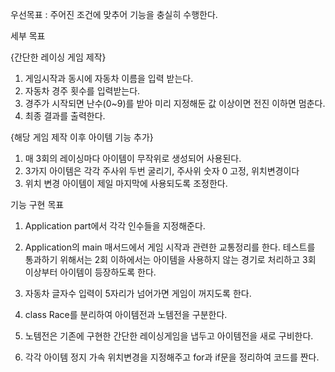 우선목표 : 주어진 조건에 맞추어 기능을 충실히 수행한다.

세부 목표

{간단한 레이싱 게임 제작}
1. 게임시작과 동시에 자동차 이름을 입력 받는다.
2. 자동차 경주 횟수를 입력받는다.
3. 경주가 시작되면 난수(0~9)를 받아 미리 지정해둔 값 이상이면 전진 이하면 멈춘다.
4. 최종 결과를 출력한다.

{해당 게임 제작 이후 아이템 기능 추가}
1. 매 3회의 레이싱마다 아이템이 무작위로 생성되어 사용된다.
2. 3가지 아이템은 각각 주사위 두번 굴리기, 주사위 숫자 0 고정, 위치변경이다
3. 위치 변경 아이템이 제일 마지막에 사용되도록 조정한다.

기능 구현 목표

1. Application part에서 각각 인수들을 지정해준다.
2. Application의 main 매서드에서 게임 시작과 관련한 교통정리를 한다.
테스트를 통과하기 위해서는 2회 이하에서는 아이템을 사용하지 않는 경기로 처리하고 3회 이상부터 아이템이 등장하도록 한다.
3. 자동차 글자수 입력이 5자리가 넘어가면 게임이 꺼지도록 한다.

4. class Race를 분리하여 아이템전과 노템전을 구분한다.
5. 노템전은 기존에 구현한 간단한 레이싱게임을 냅두고 아이템전을 새로 구비한다.
6. 각각 아이템 정지 가속 위치변경을 지정해주고 for과 if문을 정리하여 코드를 짠다.


